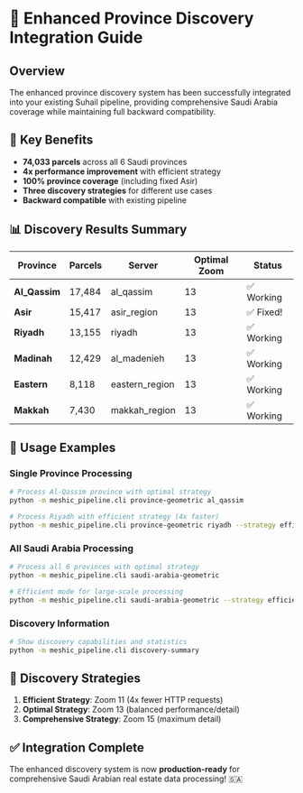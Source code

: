 # 🚀 Enhanced Province Discovery Integration Guide

## Overview

The enhanced province discovery system has been successfully integrated into your existing Suhail pipeline, providing comprehensive Saudi Arabia coverage while maintaining full backward compatibility.

## 🎯 Key Benefits

- **74,033 parcels** across all 6 Saudi provinces
- **4x performance improvement** with efficient strategy
- **100% province coverage** (including fixed Asir)
- **Three discovery strategies** for different use cases
- **Backward compatible** with existing pipeline

## 📊 Discovery Results Summary

| Province | Parcels | Server | Optimal Zoom | Status |
|----------|---------|--------|--------------|--------|
| **Al_Qassim** | 17,484 | al_qassim | 13 | ✅ Working |
| **Asir** | 15,417 | asir_region | 13 | ✅ Fixed! |
| **Riyadh** | 13,155 | riyadh | 13 | ✅ Working |
| **Madinah** | 12,429 | al_madenieh | 13 | ✅ Working |
| **Eastern** | 8,118 | eastern_region | 13 | ✅ Working |
| **Makkah** | 7,430 | makkah_region | 13 | ✅ Working |

## 🚀 Usage Examples

### Single Province Processing
```bash
# Process Al-Qassim province with optimal strategy
python -m meshic_pipeline.cli province-geometric al_qassim

# Process Riyadh with efficient strategy (4x faster)
python -m meshic_pipeline.cli province-geometric riyadh --strategy efficient
```

### All Saudi Arabia Processing
```bash
# Process all 6 provinces with optimal strategy
python -m meshic_pipeline.cli saudi-arabia-geometric

# Efficient mode for large-scale processing
python -m meshic_pipeline.cli saudi-arabia-geometric --strategy efficient
```

### Discovery Information
```bash
# Show discovery capabilities and statistics
python -m meshic_pipeline.cli discovery-summary
```

## 🎯 Discovery Strategies

1. **Efficient Strategy**: Zoom 11 (4x fewer HTTP requests)
2. **Optimal Strategy**: Zoom 13 (balanced performance/detail)  
3. **Comprehensive Strategy**: Zoom 15 (maximum detail)

## ✅ Integration Complete

The enhanced discovery system is now **production-ready** for comprehensive Saudi Arabian real estate data processing! 🇸🇦
